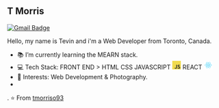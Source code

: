 ## T Morris
[![Gmail Badge](https://img.shields.io/badge/-Gmail-c14438?style=flat-square&logo=Gmail&logoColor=white&link=mailto:tmorriso93@gmail.com)](mailto:tmorriso93@gmail.com)

Hello, my name is Tevin and i'm a Web Developer from Toronto, Canada.

- :books: I’m currently learning the MEARN stack.
- :computer:  Tech Stack: FRONT END > HTML CSS JAVASCRIPT <img height="20"  src="https://raw.githubusercontent.com/github/explore/80688e429a7d4ef2fca1e82350fe8e3517d3494d/topics/javascript/javascript.png">  REACT  <img height="20" src="https://raw.githubusercontent.com/github/explore/80688e429a7d4ef2fca1e82350fe8e3517d3494d/topics/react/react.png"> 
- :pushpin:  Interests:  Web Development & Photography.
-

.
⭐️  From [tmorriso93](https://github.com/tmorriso93)
